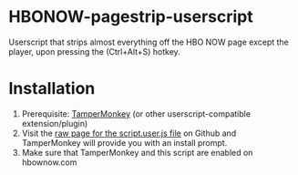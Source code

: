 # HBONOW-pagestrip-userscript
Userscript that strips almost everything off the HBO NOW page except the player, upon pressing the (Ctrl+Alt+S) hotkey.

# Installation
1. Prerequisite: [TamperMonkey](https://tampermonkey.net/) (or other userscript-compatible extension/plugin)
2. Visit the [raw page for the script.user.js file](https://github.com/Andoryuuta/HBONOW-pagestrip-userscript/raw/master/script.user.js) on Github and TamperMonkey will provide you with an install prompt.
3. Make sure that TamperMonkey and this script are enabled on hbownow.com
